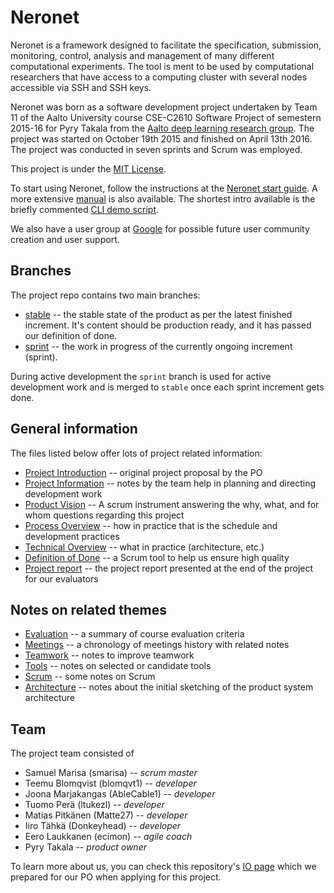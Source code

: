 # Neronet

Neronet is a framework designed to facilitate the specification, submission,
monitoring, control, analysis and management of many different computational
experiments. The tool is ment to be used by computational researchers that
have access to a computing cluster with several nodes accessible via SSH and
SSH keys.

Neronet was born as a software development project undertaken by Team 11 of the
Aalto University course CSE-C2610 Software Project of semestern 2015-16 for
Pyry Takala from the
[Aalto deep learning research group](http://research.ics.aalto.fi/bayes/).
The project was started on October 19th 2015 and finished on April 13th 2016.
The project was conducted in seven sprints and Scrum was employed.

This project is under the [MIT License](./LICENSE).

To start using Neronet, follow the instructions at the
[Neronet start guide](./doc/start_guide.rst). A more extensive
[manual](./doc/user_manual.rst) is also available. The shortest intro
available is the briefly commented [CLI demo script](./doc/demo/script.sh).

We also have a user group at
[Google](https://groups.google.com/forum/#!forum/neronet-users) for possible
future user community creation and user support.

## Branches

The project repo contains two main branches:

- [stable](https://github.com/smarisa/neronet/tree/sprint) -- the stable state
  of the product as per the latest finished increment. It's content should be
  production ready, and it has passed our definition of done.
- [sprint](https://github.com/smarisa/neronet/tree/sprint) -- the work
  in progress of the currently ongoing increment (sprint).

During active development the `sprint` branch is used for active development
work and is merged to `stable` once each sprint increment gets done.

## General information

The files listed below offer lots of project related information:

- [Project Introduction](./doc/project_introduction.pdf) -- original project
  proposal by the PO
- [Project Information](./doc/project_information.md) -- notes by the team
  help in planning and directing development work
- [Product Vision](./doc/product_vision.pdf) -- A scrum instrument answering
  the why, what, and for whom questions regarding this project
- [Process Overview](./doc/process_overview.pdf) -- how in practice that is
  the schedule and development practices
- [Technical Overview](./doc/technical_overview.pdf) -- what in practice
  (architecture, etc.)
- [Definition of Done](./doc/definition_of_done.pdf) -- a Scrum tool to help
  us ensure high quality
- [Project report](./doc/project_report.pdf) -- the project report presented
  at the end of the project for our evaluators

## Notes on related themes

- [Evaluation](./doc/notes_on_evaluation.md) -- a summary of course evaluation
  criteria
- [Meetings](./doc/notes_on_meetings.md) -- a chronology of meetings history
  with related notes
- [Teamwork](./doc/notes_on_teamwork.md) -- notes to improve teamwork
- [Tools](./doc/notes_on_tools.md) -- notes on selected or candidate tools
- [Scrum](./doc/notes_on_scrum.md) -- some notes on Scrum
- [Architecture](./doc/notes_on_architecture.md) -- notes about the initial
  sketching of the product system architecture

## Team

The project team consisted of

- Samuel Marisa (smarisa) -- *scrum master*
- Teemu	Blomqvist (blomqvt1) -- *developer*
- Joona Marjakangas (AbleCable1) -- *developer*
- Tuomo Perä (ltukezl) -- *developer*
- Matias Pitkänen (Matte27) -- *developer*
- Iiro Tähkä (Donkeyhead) -- *developer*
- Eero Laukkanen (ecimon) -- *agile coach*
- Pyry Takala -- *product owner*

To learn more about us, you can check this repository's
[IO page](http://smarisa.github.io/neronet) which we prepared for our PO when
applying for this project.
